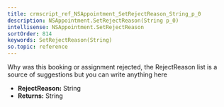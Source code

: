 ```yaml
---
title: crmscript_ref_NSAppointment_SetRejectReason_String_p_0
description: NSAppointment.SetRejectReason(String p_0)
intellisense: NSAppointment.SetRejectReason
sortOrder: 814
keywords: SetRejectReason(String)
so.topic: reference
---
```



Why was this booking or assignment rejected, the RejectReason list is a source of suggestions but you can write anything here



* **RejectReason:** String
* **Returns:** String


